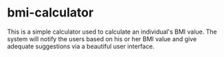 # bmi-calculator

This is a simple calculator used to calculate an individual's BMI value. The system will notify the users based on his or her BMI value
and give adequate suggestions via a beautiful user interface. 
